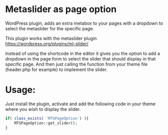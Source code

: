 # Metaslider as page option
WordPress plugin, adds an extra metabox to your pages with a dropdown to select the metaslider for the specific page.

This plugin works with the metaslider plugin https://wordpress.org/plugins/ml-slider/

Instead of using the shortcode in the editor it gives you the option to add a dropdown in the page form to select the slider that should display in that specific page. 
And then just calling the function from your theme file (header.php for example) to implement the slider.

# Usage:
Just install the plugin, activate and add the following code in your theme where you wish to display the slider.

```php
if( class_exists( 'MTSPageOption') ){
	MTSPageOption::get_slider();
}
```


